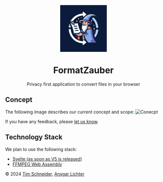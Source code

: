 <div align="center" width="100%">
    <img src="./docs/images/logo.webp" width="150" />
</div>

<div align="center" width="100%">
    <h1>FormatZauber</h1>
    <p>Privacy first application to convert files in your browser</p>
</div>

## Concept

The following image describes our current concept and scope:
![Conecpt](https://github.com/FormatZauber/FormatZauber/assets/43957906/b1e7cc8d-5ade-4ea0-9ec7-8d9fa843fc78)

If you have any feedback, please [let us know](https://github.com/FormatZauber/FormatZauber/discussions).

## Technology Stack

We plan to use the following stack:
- [Svelte (as soon as V5 is released)](https://svelte.dev/)
- [FFMPEG Web Assembly](https://ffmpegwasm.netlify.app/)

&copy; 2024 [Tim Schneider](https://github.com/DerStimmler), [Ansgar Lichter](https://github.com/AnsgarLichter)
